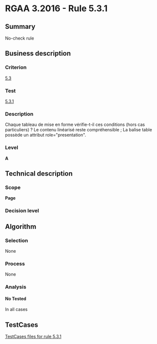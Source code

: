 # RGAA 3.2016 - Rule 5.3.1

## Summary
No-check rule


## Business description

### Criterion
[5.3](http://references.modernisation.gouv.fr/rgaa-accessibilite/criteres.html#crit-5-3)

### Test
[5.3.1](http://references.modernisation.gouv.fr/rgaa-accessibilite/criteres.html#test-5-3-1)

### Description
Chaque tableau de mise en forme vérifie-t-il ces conditions (hors cas particuliers) ? Le contenu linéarisé reste compréhensible ; La balise table possède un attribut role="presentation".

### Level
**A**


## Technical description

### Scope
**Page**

### Decision level


## Algorithm

### Selection
None

### Process
None

### Analysis

#### No Tested
In all cases


##  TestCases

[TestCases files for rule 5.3.1](https://github.com/Asqatasun/Asqatasun/tree/RGAA_3.2016/rules/rules-rgaa3.2016/src/test/resources/testcases/rgaa32016/Rgaa32016Rule050301/)


